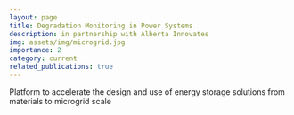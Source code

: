```yaml
---
layout: page
title: Degradation Monitoring in Power Systems
description: in partnership with Alberta Innovates
img: assets/img/microgrid.jpg
importance: 2
category: current
related_publications: true
---
```


Platform to accelerate the design and use of energy storage solutions from materials to microgrid scale